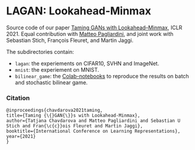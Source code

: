 # LAGAN: Lookahead-Minmax

Source code of our paper [Taming GANs with Lookahead–Minmax](https://openreview.net/pdf?id=ZW0yXJyNmoG), ICLR 2021. 
Equal contribution with [Matteo Pagliardini](https://github.com/mpagli), 
and joint work with Sebastian Stich, François Fleuret, and Martin Jaggi.

The subdirectories contain:
- `lagan`: the experiements on CIFAR10, SVHN and ImageNet. 
- `mnist`: the experiement on MNIST. 
- `bilinear_game`: the [Colab-notebooks](https://colab.research.google.com/) to reproduce the results on batch and stochastic bilinear game. 



### Citation
```
@inproceedings{chavdarova2021taming,
title={Taming {\{}GAN{\}}s with Lookahead-Minmax},
author={Tatjana Chavdarova and Matteo Pagliardini and Sebastian U Stich and Fran{\c{c}}ois Fleuret and Martin Jaggi},
booktitle={International Conference on Learning Representations},
year={2021}
}
```